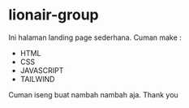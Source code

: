 # lionair-group
Ini halaman landing page sederhana.
Cuman make :
- HTML
- CSS
- JAVASCRIPT
- TAILWIND

Cuman iseng buat nambah nambah aja. Thank you
